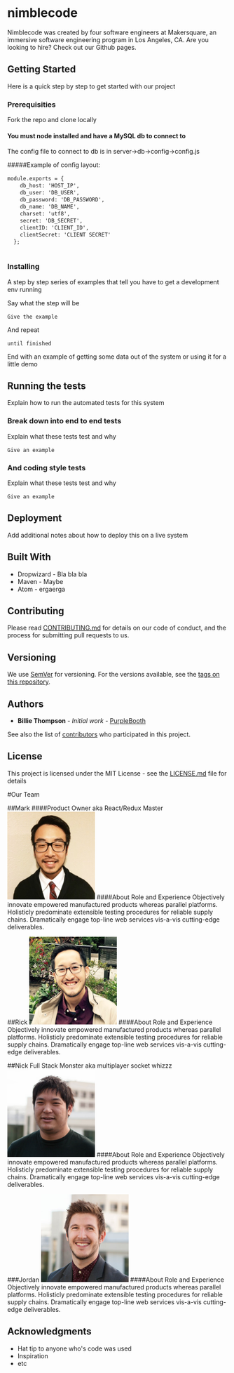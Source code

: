 # nimblecode

Nimblecode was created by four software engineers at Makersquare, an immersive software engineering program in Los Angeles, CA. Are you looking to hire? Check out our Github pages.

## Getting Started

Here is a quick step by step to get started with our project


### Prerequisities

Fork the repo and clone locally

#### You must node installed and have a MySQL db to connect to
The config file to connect to db is in server->db->config->config.js

#####Example of config layout:
```
module.exports = {
    db_host: 'HOST_IP',
    db_user: 'DB_USER',
    db_password: 'DB_PASSWORD',
    db_name: 'DB_NAME',
    charset: 'utf8',
    secret: 'DB_SECRET',
    clientID: 'CLIENT_ID',
    clientSecret: 'CLIENT SECRET'
  };


```

### Installing

A step by step series of examples that tell you have to get a development env running

Say what the step will be

```
Give the example
```

And repeat

```
until finished
```

End with an example of getting some data out of the system or using it for a little demo

## Running the tests

Explain how to run the automated tests for this system

### Break down into end to end tests

Explain what these tests test and why

```
Give an example
```

### And coding style tests

Explain what these tests test and why

```
Give an example
```

## Deployment

Add additional notes about how to deploy this on a live system

## Built With

* Dropwizard - Bla bla bla
* Maven - Maybe
* Atom - ergaerga

## Contributing

Please read [CONTRIBUTING.md](CONTRIBUTING.md) for details on our code of conduct, and the process for submitting pull requests to us.

## Versioning

We use [SemVer](http://semver.org/) for versioning. For the versions available, see the [tags on this repository](https://github.com/your/project/tags). 

## Authors

* **Billie Thompson** - *Initial work* - [PurpleBooth](https://github.com/PurpleBooth)

See also the list of [contributors](https://github.com/your/project/contributors) who participated in this project.

## License

This project is licensed under the MIT License - see the [LICENSE.md](LICENSE.md) file for details

#Our Team

##Mark
####Product Owner aka React/Redux Master
<img src="./client/assets/mark-profile.jpg" width="200" height="200" />
####About Role and Experience
Objectively innovate empowered manufactured products whereas parallel platforms. Holisticly predominate extensible testing procedures for reliable supply chains. Dramatically engage top-line web services vis-a-vis cutting-edge deliverables.

##Rick 
<img src="./client/assets/rick-profile.jpg" width="200" height="200" />
####About Role and Experience
Objectively innovate empowered manufactured products whereas parallel platforms. Holisticly predominate extensible testing procedures for reliable supply chains. Dramatically engage top-line web services vis-a-vis cutting-edge deliverables.

##Nick Full Stack Monster aka multiplayer socket whizzz
<img src="./client/assets/nick-profile.jpg" width="200" height="200" />
####About Role and Experience
Objectively innovate empowered manufactured products whereas parallel platforms. Holisticly predominate extensible testing procedures for reliable supply chains. Dramatically engage top-line web services vis-a-vis cutting-edge deliverables.

###Jordan
<img src="./client/assets/jordan-profile.jpg" width="200" height="200" />
####About Role and Experience
Objectively innovate empowered manufactured products whereas parallel platforms. Holisticly predominate extensible testing procedures for reliable supply chains. Dramatically engage top-line web services vis-a-vis cutting-edge deliverables.

## Acknowledgments

* Hat tip to anyone who's code was used
* Inspiration
* etc
